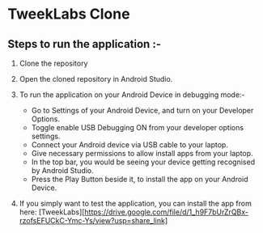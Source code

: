 # TweekLabs Clone

## Steps to run the application :- 

1. Clone the repository
2. Open the cloned repository in Android Studio. 
3. To run the application on your Android Device in debugging mode:-

    - Go to Settings of your Android Device, and turn on your Developer Options.
    - Toggle enable USB Debugging ON from your developer options settings.
    - Connect your Android device via USB cable to your laptop.
    - Give necessary permissions to allow install apps from your laptop.
    - In the top bar, you would be seeing your device getting recognised by Android Studio.
    - Press the Play Button beside it, to install the app on your Android Device.
   
4. If you simply want to test the application, you can install the app from here: [TweekLabs][https://drive.google.com/file/d/1_h9F7bUrZrQBx-rzofsEFUCkC-Ymc-Ys/view?usp=share_link]
